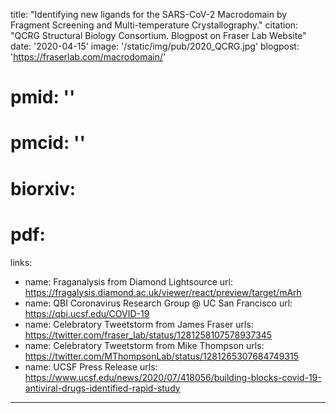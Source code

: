 title: "Identifying new ligands for the SARS-CoV-2 Macrodomain by Fragment Screening and Multi-temperature Crystallography."
citation: "QCRG Structural Biology Consortium. Blogpost on Fraser Lab Website"
date: '2020-04-15'
image: '/static/img/pub/2020_QCRG.jpg'
blogpost: 'https://fraserlab.com/macrodomain/'
# pmid: ''
# pmcid: ''
# biorxiv: 
# pdf: 
links:
- name: Fraganalysis from Diamond Lightsource
  url: https://fragalysis.diamond.ac.uk/viewer/react/preview/target/mArh
- name: QBI Coronavirus Research Group @ UC San Francisco 
  url: https://qbi.ucsf.edu/COVID-19
- name: Celebratory Tweetstorm from James Fraser
  urls: https://twitter.com/fraser_lab/status/1281258107578937345
- name: Celebratory Tweetstorm from Mike Thompson
  urls: https://twitter.com/MThompsonLab/status/1281265307684749315
- name: UCSF Press Release
  urls: https://www.ucsf.edu/news/2020/07/418056/building-blocks-covid-19-antiviral-drugs-identified-rapid-study
---
